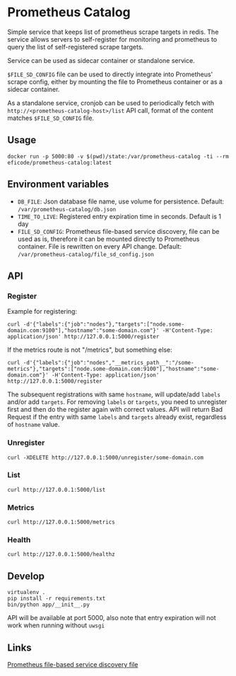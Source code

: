 # Prometheus Catalog

Simple service that keeps list of prometheus scrape targets in redis. The service allows servers to self-register for monitoring and prometheus to query the list of self-registered scrape targets.

Service can be used as sidecar container or standalone service.

`$FILE_SD_CONFIG` file can be used to directly integrate into Prometheus' scrape config, either by mounting the file to Prometheus container or as a sidecar container.

As a standalone service, cronjob can be used to periodically fetch with `http://<prometheus-catalog-host>/list` API call, format of the content matches `$FILE_SD_CONFIG` file.


## Usage

    docker run -p 5000:80 -v $(pwd)/state:/var/prometheus-catalog -ti --rm eficode/prometheus-catalog:latest


## Environment variables

- `DB_FILE`: Json database file name, use volume for persistence. Default: `/var/prometheus-catalog/db.json`
- `TIME_TO_LIVE`: Registered entry expiration time in seconds. Default is 1 day
- `FILE_SD_CONFIG`: Prometheus file-based service discovery, file can be used as is, therefore it can be mounted directly to Prometheus container. File is rewritten on every API change. Default: `/var/prometheus-catalog/file_sd_config.json`


## API

### Register

Example for registering:

    curl -d'{"labels":{"job":"nodes"},"targets":["node.some-domain.com:9100"],"hostname":"some-domain.com"}' -H'Content-Type: application/json' http://127.0.0.1:5000/register

If the metrics route is not "/metrics", but something else:

    curl -d'{"labels":{"job":"nodes","__metrics_path__":"/some-metrics"},"targets":["node.some-domain.com:9100"],"hostname":"some-domain.com"}' -H'Content-Type: application/json' http://127.0.0.1:5000/register

The subsequent registrations with same `hostname`, will update/add `labels` and/or add `targets`.
For removing `labels` or `targets`, you need to unregister first and then do the register again with correct values.
API will return Bad Request if the entry with same `labels` and `targets` already exist, regardless of `hostname` value.

### Unregister

    curl -XDELETE http://127.0.0.1:5000/unregister/some-domain.com

### List

    curl http://127.0.0.1:5000/list

### Metrics

    curl http://127.0.0.1:5000/metrics

### Health

    curl http://127.0.0.1:5000/healthz


## Develop

    virtualenv .
    pip install -r requirements.txt
    bin/python app/__init__.py

API will be available at port 5000, also note that entry expiration will not work when running without `uwsgi`


## Links

[Prometheus file-based service discovery file](https://prometheus.io/docs/prometheus/latest/configuration/configuration/#file_sd_config)
